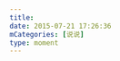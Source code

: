 ```yaml
---
title: 
date: 2015-07-21 17:26:36
mCategories: [说说]
type: moment
---
```


<div id="quote-20150721172636"></div>

<script src="/lib/moment/quote.js"></script>
<script src="/lib/moment/pics.js"></script>
<script>
var data = {
    "post": {"content": "👊👊👊👊👊👊<br>👊👊👊看我一拳头闷死你👊👊👊<br>👊👊👊👊👊👊", "date": "2015-07-20 00:00:00", "author": "燕奇玉"},
    "picDivId": "pics-20150721172636",
    "pics": [{"link": "0", "type": "shuoshuo"}]
};
quoteRender(data, "quote-20150721172636");
</script>
